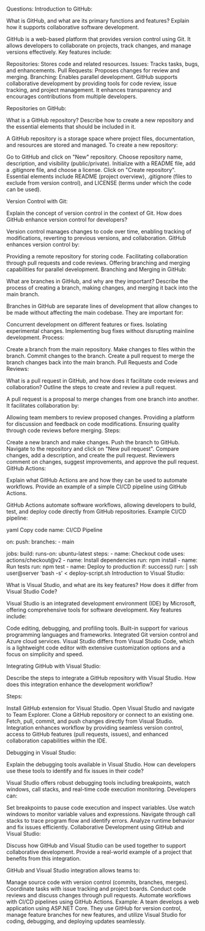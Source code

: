 Questions:
Introduction to GitHub:

What is GitHub, and what are its primary functions and features? Explain how it supports collaborative software development.

GitHub is a web-based platform that provides version control using Git. It allows developers to collaborate on projects, track changes, and manage versions effectively. Key features include:

Repositories: Stores code and related resources.
Issues: Tracks tasks, bugs, and enhancements.
Pull Requests: Proposes changes for review and merging.
Branching: Enables parallel development.
GitHub supports collaborative development by providing tools for code review, issue tracking, and project management. It enhances transparency and encourages contributions from multiple developers.

Repositories on GitHub:

What is a GitHub repository? Describe how to create a new repository and the essential elements that should be included in it.

A GitHub repository is a storage space where project files, documentation, and resources are stored and managed. To create a new repository:

Go to GitHub and click on "New" repository.
Choose repository name, description, and visibility (public/private).
Initialize with a README file, add a .gitignore file, and choose a license.
Click on "Create repository".
Essential elements include README (project overview), .gitignore (files to exclude from version control), and LICENSE (terms under which the code can be used).

Version Control with Git:

Explain the concept of version control in the context of Git. How does GitHub enhance version control for developers?

Version control manages changes to code over time, enabling tracking of modifications, reverting to previous versions, and collaboration. GitHub enhances version control by:

Providing a remote repository for storing code.
Facilitating collaboration through pull requests and code reviews.
Offering branching and merging capabilities for parallel development.
Branching and Merging in GitHub:

What are branches in GitHub, and why are they important? Describe the process of creating a branch, making changes, and merging it back into the main branch.

Branches in GitHub are separate lines of development that allow changes to be made without affecting the main codebase. They are important for:

Concurrent development on different features or fixes.
Isolating experimental changes.
Implementing bug fixes without disrupting mainline development.
Process:

Create a branch from the main repository.
Make changes to files within the branch.
Commit changes to the branch.
Create a pull request to merge the branch changes back into the main branch.
Pull Requests and Code Reviews:

What is a pull request in GitHub, and how does it facilitate code reviews and collaboration? Outline the steps to create and review a pull request.

A pull request is a proposal to merge changes from one branch into another. It facilitates collaboration by:

Allowing team members to review proposed changes.
Providing a platform for discussion and feedback on code modifications.
Ensuring quality through code reviews before merging.
Steps:

Create a new branch and make changes.
Push the branch to GitHub.
Navigate to the repository and click on "New pull request".
Compare changes, add a description, and create the pull request.
Reviewers comment on changes, suggest improvements, and approve the pull request.
GitHub Actions:

Explain what GitHub Actions are and how they can be used to automate workflows. Provide an example of a simple CI/CD pipeline using GitHub Actions.

GitHub Actions automate software workflows, allowing developers to build, test, and deploy code directly from GitHub repositories. Example CI/CD pipeline:

yaml
Copy code
name: CI/CD Pipeline

on:
  push:
    branches:
      - main

jobs:
  build:
    runs-on: ubuntu-latest
    steps:
      - name: Checkout code
        uses: actions/checkout@v2
      - name: Install dependencies
        run: npm install
      - name: Run tests
        run: npm test
      - name: Deploy to production
        if: success()
        run: |
          ssh user@server 'bash -s' < deploy-script.sh
Introduction to Visual Studio:

What is Visual Studio, and what are its key features? How does it differ from Visual Studio Code?

Visual Studio is an integrated development environment (IDE) by Microsoft, offering comprehensive tools for software development. Key features include:

Code editing, debugging, and profiling tools.
Built-in support for various programming languages and frameworks.
Integrated Git version control and Azure cloud services.
Visual Studio differs from Visual Studio Code, which is a lightweight code editor with extensive customization options and a focus on simplicity and speed.

Integrating GitHub with Visual Studio:

Describe the steps to integrate a GitHub repository with Visual Studio. How does this integration enhance the development workflow?

Steps:

Install GitHub extension for Visual Studio.
Open Visual Studio and navigate to Team Explorer.
Clone a GitHub repository or connect to an existing one.
Fetch, pull, commit, and push changes directly from Visual Studio.
Integration enhances workflow by providing seamless version control, access to GitHub features (pull requests, issues), and enhanced collaboration capabilities within the IDE.

Debugging in Visual Studio:

Explain the debugging tools available in Visual Studio. How can developers use these tools to identify and fix issues in their code?

Visual Studio offers robust debugging tools including breakpoints, watch windows, call stacks, and real-time code execution monitoring. Developers can:

Set breakpoints to pause code execution and inspect variables.
Use watch windows to monitor variable values and expressions.
Navigate through call stacks to trace program flow and identify errors.
Analyze runtime behavior and fix issues efficiently.
Collaborative Development using GitHub and Visual Studio:

Discuss how GitHub and Visual Studio can be used together to support collaborative development. Provide a real-world example of a project that benefits from this integration.

GitHub and Visual Studio integration allows teams to:

Manage source code with version control (commits, branches, merges).
Coordinate tasks with issue tracking and project boards.
Conduct code reviews and discuss changes through pull requests.
Automate workflows with CI/CD pipelines using GitHub Actions.
Example: A team develops a web application using ASP.NET Core. They use GitHub for version control, manage feature branches for new features, and utilize Visual Studio for coding, debugging, and deploying updates seamlessly.